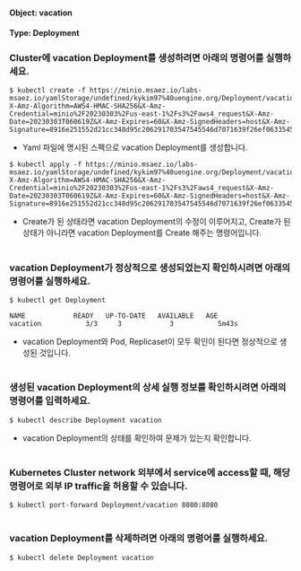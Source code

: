 
#### Object: vacation
#### Type: Deployment

### Cluster에 vacation Deployment를 생성하려면 아래의 명령어를 실행하세요.

```
$ kubectl create -f https://minio.msaez.io/labs-msaez.io/yamlStorage/undefined/kykim97%40uengine.org/Deployment/vacation.yaml?X-Amz-Algorithm=AWS4-HMAC-SHA256&X-Amz-Credential=minio%2F20230303%2Fus-east-1%2Fs3%2Faws4_request&X-Amz-Date=20230303T060619Z&X-Amz-Expires=60&X-Amz-SignedHeaders=host&X-Amz-Signature=8916e251552d21cc348d95c206291703547545546d7071639f26ef06335455ab
```
- Yaml 파일에 명시된 스펙으로 vacation Deployment를 생성합니다.

```
$ kubectl apply -f https://minio.msaez.io/labs-msaez.io/yamlStorage/undefined/kykim97%40uengine.org/Deployment/vacation.yaml?X-Amz-Algorithm=AWS4-HMAC-SHA256&X-Amz-Credential=minio%2F20230303%2Fus-east-1%2Fs3%2Faws4_request&X-Amz-Date=20230303T060619Z&X-Amz-Expires=60&X-Amz-SignedHeaders=host&X-Amz-Signature=8916e251552d21cc348d95c206291703547545546d7071639f26ef06335455ab
```
- Create가 된 상태라면 vacation Deployment의 수정이 이루어지고, Create가 된 상태가 아니라면 vacation Deployment를 Create 해주는 명령어입니다.  
#

### vacation Deployment가 정상적으로 생성되었는지 확인하시려면 아래의 명령어를 실행하세요.

```
$ kubectl get Deployment

NAME            READY   UP-TO-DATE   AVAILABLE   AGE
vacation           3/3     3            3           5m43s

```
- vacation Deployment와 Pod, Replicaset이 모두 확인이 된다면 정상적으로 생성된 것입니다.
#

### 생성된 vacation Deployment의 상세 실행 정보를 확인하시려면 아래의 명령어를 입력하세요.

```
$ kubectl describe Deployment vacation
```
- vacation Deployment의 상태를 확인하여 문제가 있는지 확인합니다. 
#

### Kubernetes Cluster network 외부에서 service에 access할 때, 해당 명령어로 외부 IP traffic을 허용할 수 있습니다.

```
$ kubectl port-forward Deployment/vacation 8080:8080
```
#

### vacation Deployment를 삭제하려면 아래의 명령어를 실행하세요.

```
$ kubectl delete Deployment vacation
```
#

